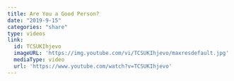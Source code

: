 ```yaml
---
title: Are You a Good Person?
date: "2019-9-15"
categories: "share"
type: videos
link:
  id: TCSUKIhjevo
  imageURL: 'https://img.youtube.com/vi/TCSUKIhjevo/maxresdefault.jpg'
  mediaType: video
  url: 'https://www.youtube.com/watch?v=TCSUKIhjevo'
---
```

